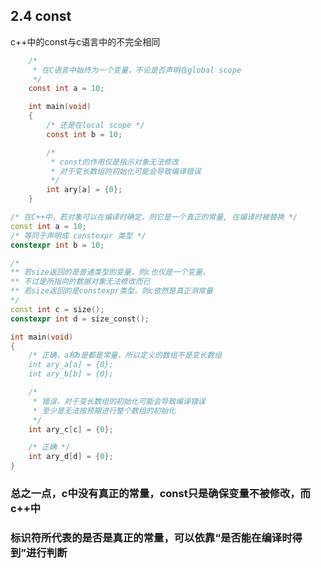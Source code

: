 ## 2.4 const

c++中的const与c语言中的不完全相同

```c
    /*
     * 在C语言中始终为一个变量，不论是否声明在global scope
     */
    const int a = 10;

    int main(void)
    {
        /* 还是在local scope */
        const int b = 10;

        /*
         * const的作用仅是指示对象无法修改
         * 对于变长数组的初始化可能会导致编译错误
         */
        int ary[a] = {0};
    }
```

```cpp
/* 在C++中，若对象可以在编译时确定，则它是一个真正的常量, 在编译时被替换 */
const int a = 10;
/* 等同于声明成 constexpr 类型 */
constexpr int b = 10;

/*
** 若size返回的是普通类型的变量，则c也仅是一个变量，
** 不过是所指向的数据对象无法修改而已
** 若size返回的是constexpr类型，则c依然是真正测常量
*/
const int c = size();
constexpr int d = size_const();

int main(void)
{
    /* 正确，a和b是都是常量，所以定义的数组不是变长数组
    int ary_a[a] = {0};
    int ary_b[b] = {0};

    /*
     * 错误，对于变长数组的初始化可能会导致编译错误
     * 至少是无法按预期进行整个数组的初始化
     */
    int ary_c[c] = {0};

    /* 正确 */
    int ary_d[d] = {0};
}
```

### 总之一点，c中没有真正的常量，const只是确保变量不被修改，而c++中
### 标识符所代表的是否是真正的常量，可以依靠“是否能在编译时得到”进行判断

